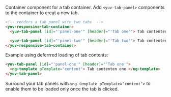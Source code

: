 Container component for a tab container. Add `<yuv-tab-panel>` components to the container to creat a new tab.

```html
<!-- renders a tab panel with two tabs  -->
<yuv-responsive-tab-container>
  <yuv-tab-panel [id]="'panel-one'" [header]="'Tab one'"> Tab contenten one </yuv-tab-panel>

  <yuv-tab-panel [id]="'panel-two'" [header]="'Tab two'"> Tab contenten two </yuv-tab-panel>
</yuv-responsive-tab-container>
```

Example using deferrred loading of tab contents:

```html
<yuv-tab-panel [id]="'panel-one'" [header]="'Tab one'">
  <ng-template pTemplate="content"> Tab contenten one </ng-template>
</yuv-tab-panel>
```

Surround your tab panels with `<ng-template pTemplate="content">` to enable them to be loaded only once the tab is clicked.
